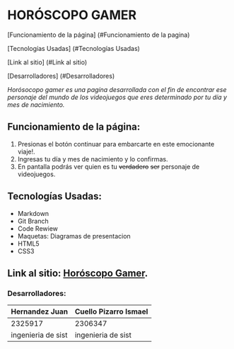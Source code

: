 # **HORÓSCOPO GAMER**


[Funcionamiento de la página] (#Funcionamiento de la pagina)

[Tecnologías Usadas] (#Tecnologías Usadas)

[Link al sitio] (#Link al sitio)

[Desarrolladores] (#Desarrolladores)


*Horósocopo gamer es una pagína desarrollada con el fin de encontrar ese personaje del mundo de los videojuegos
que eres determinado por tu día y mes de nacimiento.*

## Funcionamiento de la página:

1. Presionas el botón continuar para embarcarte en este emocionante viaje!.
2. Ingresas tu día y mes de nacimiento y lo confirmas.
3. En pantalla podrás ver quien es tu ~~verdadero~~ ~~ser~~ personaje de videojuegos.

## Tecnologías Usadas: ##

- Markdown
- Git Branch
- Code Rewiew
- Maquetas: Diagramas de presentacion
- HTML5
- CSS3

## Link al sitio: [Horóscopo Gamer](https://ucc-labcompu2.github.io/proyecto2024-cuello-hernandez/).

### **Desarrolladores:**

| Hernandez Juan     | Cuello Pizarro Ismael |
|--------------------|-----------------------|
| 2325917            | 2306347               |
| ingenieria de sist | ingenieria de sist    |
